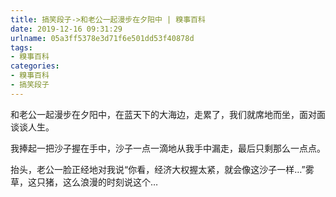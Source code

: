 ```yaml
---
title: 搞笑段子->和老公一起漫步在夕阳中 | 糗事百科
date: 2019-12-16 09:31:29
urlname: 05a3ff5378e3d71f6e501dd53f40878d
tags: 
- 糗事百科
categories:
- 糗事百科
- 搞笑段子
---
```

和老公一起漫步在夕阳中，在蓝天下的大海边，走累了，我们就席地而坐，面对面谈谈人生。

我捧起一把沙子握在手中，沙子一点一滴地从我手中漏走，最后只剩那么一点点。

抬头，老公一脸正经地对我说“你看，经济大权握太紧，就会像这沙子一样…”雾草，这只猪，这么浪漫的时刻说这个…


